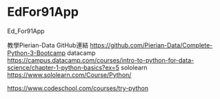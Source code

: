 # EdFor91App
Ed_For91App


教學Pierian-Data GitHub連結
https://github.com/Pierian-Data/Complete-Python-3-Bootcamp
datacamp
https://campus.datacamp.com/courses/intro-to-python-for-data-science/chapter-1-python-basics?ex=5 
sololearn
https://www.sololearn.com/Course/Python/

https://www.codeschool.com/courses/try-python
